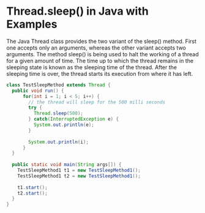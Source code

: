 # Thread.sleep() in Java with Examples
The Java Thread class provides the two variant of the sleep() method. First one accepts only an arguments, whereas the other variant accepts two arguments. The method sleep() is being used to halt the working of a thread for a given amount of time. The time up to which the thread remains in the sleeping state is known as the sleeping time of the thread. After the sleeping time is over, the thread starts its execution from where it has left.

```java
class TestSleepMethod extends Thread {    
  public void run() {    
      for(int i = 1; i < 5; i++) {   
        // the thread will sleep for the 500 milli seconds   
        try {
          Thread.sleep(500);
        } catch(InterruptedException e) {
          System.out.println(e);
        } 
        
        System.out.println(i);    
      }    
  }    
 
  public static void main(String args[]) {    
    TestSleepMethod1 t1 = new TestSleepMethod1();    
    TestSleepMethod1 t2 = new TestSleepMethod1();    
     
    t1.start();    
    t2.start();    
  }    
}    
```
